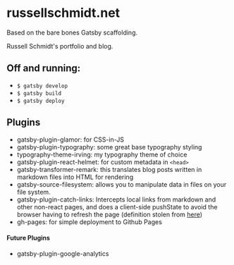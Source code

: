 # russellschmidt.net
Based on the bare bones Gatsby scaffolding.

Russell Schmidt's portfolio and blog.

## Off and running:
* `$ gatsby develop`
* `$ gatsby build`
* `$ gatsby deploy`

## Plugins
* gatsby-plugin-glamor: for CSS-in-JS
* gatsby-plugin-typography: some great base typography styling
* typography-theme-irving: my typography theme of choice
* gatsby-plugin-react-helmet: for custom metadata in `<head>`
* gatsby-transformer-remark: this translates blog posts written in markdown files into HTML for rendering
* gatsby-source-filesystem: allows you to manipulate data in files on your  file system.
* gatsby-plugin-catch-links: Intercepts local links from markdown and other non-react pages, and does a client-side pushState to avoid the browser having to refresh the page (definition stolen from [here](https://medium.freecodecamp.org/how-to-build-a-react-and-gatsby-powered-blog-in-about-10-minutes-625c35c06481))
* gh-pages: for simple deployment to Github Pages

#### Future Plugins
* gatsby-plugin-google-analytics

